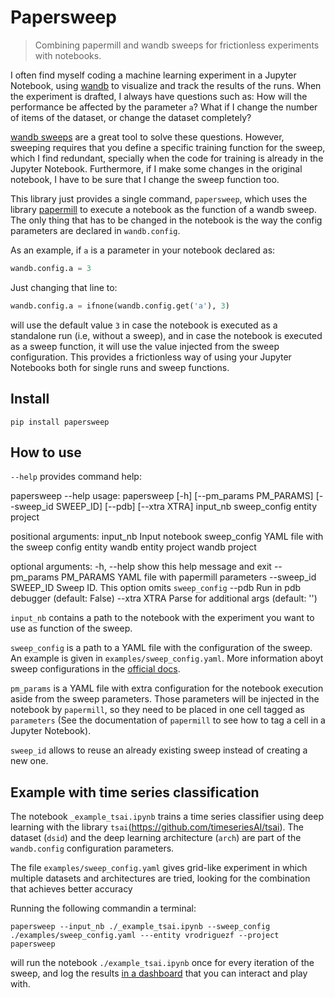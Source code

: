# Papersweep
> Combining papermill and wandb sweeps for frictionless experiments with notebooks.


I often find myself coding a machine learning experiment in a Jupyter Notebook, using [wandb](https://www.wandb.com/) to visualize and track the results of the runs. When the experiment is drafted, I always have questions such as: How will the performance be affected by the parameter `a`? What if I change the number of items of the dataset, or change the dataset completely?

[wandb sweeps](https://docs.wandb.com/sweeps) are a great tool to solve these questions. However, sweeping requires that you define a specific training function for the sweep, which I find redundant, specially when the code for training is already in the Jupyter Notebook. Furthermore, if I make some changes in the original notebook, I have to be sure that I change the sweep function too.

This library just provides a single command, `papersweep`, which uses the library [papermill](https://github.com/nteract/papermill) to execute a notebook as the function of a wandb sweep. The only thing that has to be changed in the notebook is the way the config parameters are declared in `wandb.config`.

As an example, if `a` is a parameter in your notebook declared as:

```python
wandb.config.a = 3
```

Just changing that line to:

```python
wandb.config.a = ifnone(wandb.config.get('a'), 3)
```

will use the default value `3` in case the notebook is executed as a standalone run (i.e, without a sweep), and in case the notebook is executed as a sweep function, it will use the value injected from the sweep configuration. This provides a frictionless way of using your Jupyter Notebooks both for single runs and sweep functions.

## Install

`pip install papersweep`

## How to use

`--help` provides command help:


papersweep --help
usage: papersweep [-h] [--pm_params PM_PARAMS] [--sweep_id SWEEP_ID] [--pdb] [--xtra XTRA] input_nb sweep_config entity project

positional arguments:
  input_nb              Input notebook
  sweep_config          YAML file with the sweep config
  entity                wandb entity
  project               wandb project

optional arguments:
  -h, --help            show this help message and exit
  --pm_params PM_PARAMS
                        YAML file with papermill parameters
  --sweep_id SWEEP_ID   Sweep ID. This option omits `sweep_config`
  --pdb                 Run in pdb debugger (default: False)
  --xtra XTRA           Parse for additional args (default: '')


`input_nb` contains a path to the notebook with the experiment you want to use as function of the sweep.

`sweep_config` is a path to a YAML file with the configuration of the sweep. An example is given in `examples/sweep_config.yaml`. More information aboyt sweep configurations in the [official docs](https://docs.wandb.com/sweeps/configuration).

`pm_params` is a YAML file with extra configuration for the notebook execution aside from the sweep parameters. Those parameters will be injected in the notebook by `papermill`, so they need to be placed in one cell tagged as `parameters` (See the documentation of `papermill` to see how to tag a cell in a Jupyter Notebook).

`sweep_id` allows to reuse an already existing sweep instead of creating a new one.

## Example with time series classification

The notebook `_example_tsai.ipynb` trains a time series classifier using deep learning with the library `tsai`(https://github.com/timeseriesAI/tsai). The dataset (`dsid`) and the deep learning architecture (`arch`) are part of the `wandb.config` configuration parameters. 

The file `examples/sweep_config.yaml` gives grid-like experiment in which multiple datasets and architectures are tried, looking for the combination that achieves better accuracy

Running the following commandin a terminal:

`papersweep --input_nb ./_example_tsai.ipynb --sweep_config ./examples/sweep_config.yaml ---entity vrodriguezf --project papersweep`

will run the notebook `./example_tsai.ipynb` once for every iteration of the sweep, and log the results [in a dashboard](https://wandb.ai/vrodriguezf/papersweep/sweeps/qh09r37b?workspace=user-vrodriguezf) that you can interact and play with.
